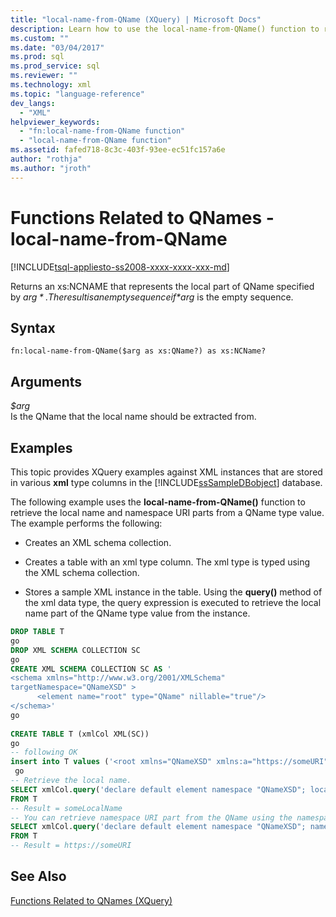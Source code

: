 ```yaml
---
title: "local-name-from-QName (XQuery) | Microsoft Docs"
description: Learn how to use the local-name-from-QName() function to return the local name part of a QName.
ms.custom: ""
ms.date: "03/04/2017"
ms.prod: sql
ms.prod_service: sql
ms.reviewer: ""
ms.technology: xml
ms.topic: "language-reference"
dev_langs: 
  - "XML"
helpviewer_keywords: 
  - "fn:local-name-from-QName function"
  - "local-name-from-QName function"
ms.assetid: fafed718-8c3c-403f-93ee-ec51fc157a6e
author: "rothja"
ms.author: "jroth"
---
```

# Functions Related to QNames - local-name-from-QName
[!INCLUDE[tsql-appliesto-ss2008-xxxx-xxxx-xxx-md](../includes/applies-to-version/sqlserver.md)]

  Returns an xs:NCNAME that represents the local part of QName specified by *$arg*. The result is an empty sequence if *$arg* is the empty sequence.  
  
## Syntax  
  
```  
fn:local-name-from-QName($arg as xs:QName?) as xs:NCName?  
```  
  
## Arguments  
 *$arg*  
 Is the QName that the local name should be extracted from.  
  
## Examples  
 This topic provides XQuery examples against XML instances that are stored in various **xml** type columns in the [!INCLUDE[ssSampleDBobject](../includes/sssampledbobject-md.md)] database.  
  
 The following example uses the **local-name-from-QName()** function to retrieve the local name and namespace URI parts from a QName type value. The example performs the following:  
  
-   Creates an XML schema collection.  
  
-   Creates a table with an xml type column. The xml type is typed using the XML schema collection.  
  
-   Stores a sample XML instance in the table. Using the **query()** method of the xml data type, the query expression is executed to retrieve the local name part of the QName type value from the instance.  
  
```sql
DROP TABLE T  
go  
DROP XML SCHEMA COLLECTION SC  
go  
CREATE XML SCHEMA COLLECTION SC AS '  
<schema xmlns="http://www.w3.org/2001/XMLSchema"  
targetNamespace="QNameXSD" >  
      <element name="root" type="QName" nillable="true"/>  
</schema>'  
go  
  
CREATE TABLE T (xmlCol XML(SC))  
go  
-- following OK  
insert into T values ('<root xmlns="QNameXSD" xmlns:a="https://someURI">a:someLocalName</root>')  
 go  
-- Retrieve the local name.   
SELECT xmlCol.query('declare default element namespace "QNameXSD"; local-name-from-QName(/root[1])')  
FROM T  
-- Result = someLocalName  
-- You can retrieve namespace URI part from the QName using the namespace-uri-from-QName() function  
SELECT xmlCol.query('declare default element namespace "QNameXSD"; namespace-uri-from-QName(/root[1])')  
FROM T  
-- Result = https://someURI  
```  
  
## See Also  
 [Functions Related to QNames &#40;XQuery&#41;](https://msdn.microsoft.com/library/7e07eb26-f551-4b63-ab77-861684faff71)  
  
  
